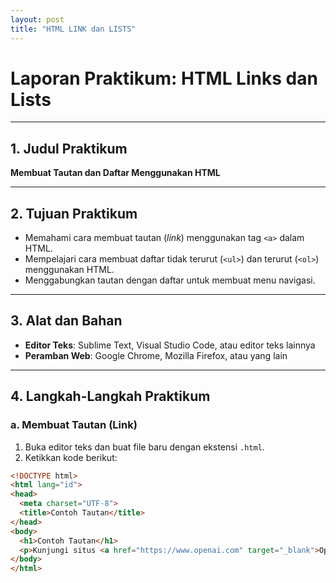 ```yaml
---
layout: post
title: "HTML LINK dan LISTS"
---
```


# Laporan Praktikum: HTML Links dan Lists

---

## 1. Judul Praktikum

**Membuat Tautan dan Daftar Menggunakan HTML**

---

## 2. Tujuan Praktikum

- Memahami cara membuat tautan (*link*) menggunakan tag `<a>` dalam HTML.  
- Mempelajari cara membuat daftar tidak terurut (`<ul>`) dan terurut (`<ol>`) menggunakan HTML.  
- Menggabungkan tautan dengan daftar untuk membuat menu navigasi.

---

## 3. Alat dan Bahan

- **Editor Teks**: Sublime Text, Visual Studio Code, atau editor teks lainnya  
- **Peramban Web**: Google Chrome, Mozilla Firefox, atau yang lain

---

## 4. Langkah-Langkah Praktikum

### a. Membuat Tautan (Link)

1. Buka editor teks dan buat file baru dengan ekstensi `.html`.
2. Ketikkan kode berikut:

```html
<!DOCTYPE html>
<html lang="id">
<head>
  <meta charset="UTF-8">
  <title>Contoh Tautan</title>
</head>
<body>
  <h1>Contoh Tautan</h1>
  <p>Kunjungi situs <a href="https://www.openai.com" target="_blank">OpenAI</a> untuk informasi lebih lanjut.</p>
</body>
</html>
